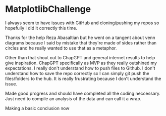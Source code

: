 
# MatplotlibChallenge

I always seem to have issues with GitHub and cloning/pushing my repos so hopefully I did it correctly this time.

Thanks for the help Reza Abasaltian but he went on a tangent about venn diagrams because I said by mistake that they're made of sides rather than circles and he really wanted to use that as a metaphor.

Other than that shout out to ChapGPT and general internet results to help give inspiration. ChapGPT specifically as MVP as they really outshined my expectations.
I really don't understand how to push files to Github. I don't understand how to save the repo correctly so I can simply git push the files/folders to the hub. It is really frustrating because I don't understand the issue.

Made good progress and should have completed all the coding neccessary. Just need to compile an analysis of the data and can call it a wrap.

Making a basic conclusion now
